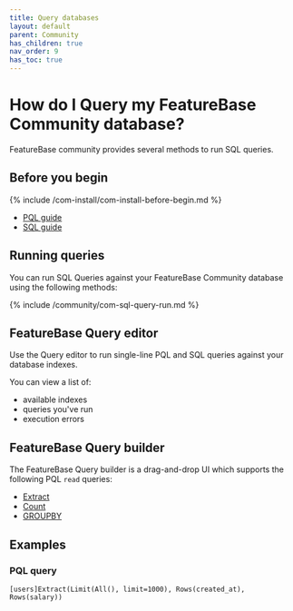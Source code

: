 ```yaml
---
title: Query databases
layout: default
parent: Community
has_children: true
nav_order: 9
has_toc: true
---
```


# How do I Query my FeatureBase Community database?

FeatureBase community provides several methods to run SQL queries.

## Before you begin

{% include /com-install/com-install-before-begin.md %}
* [PQL guide](/docs/pql-guide/pql-home)
* [SQL guide](/docs/sql-guide/sql-guide-home)

## Running queries

You can run SQL Queries against your FeatureBase Community database using the following methods:

{% include /community/com-sql-query-run.md %}

## FeatureBase Query editor

Use the Query editor to run single-line PQL and SQL queries against your database indexes.

You can view a list of:

* available indexes
* queries you've run
* execution errors

## FeatureBase Query builder

The FeatureBase Query builder is a drag-and-drop UI which supports the following PQL `read` queries:

* [Extract](/docs/pql-guide/pql-read-extract)
* [Count](/docs/pql-guide/pql-read-count)
* [GROUPBY](/docs/pql-guide/pql-read-groupby)

## Examples

### PQL query

```
[users]Extract(Limit(All(), limit=1000), Rows(created_at), Rows(salary))
```
